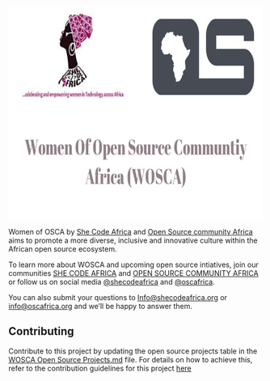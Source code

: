 <p align="center">
  <img width="800" height="420" src="./Women%20Of%20Open%20Source%20Communtiy%20Africa%20(WOSCA).png">
</p>


Women of OSCA by [She Code Africa](https://www.shecodeafrica.org/) and [Open Source community Africa](https://www.oscafrica.org/) aims to promote a more 
diverse, inclusive and innovative culture within the African open source ecosystem.


To learn more about WOSCA and upcoming open source intiatives, join our communities [SHE CODE AFRICA](https://shecodeafrica.us8.list-manage.com/track/click?u=6a2579def8b868f0bd97cdd91&id=18767a93ad&e=ff3db1ee15)  and [OPEN SOURCE COMMUNITY AFRICA](https://shecodeafrica.us8.list-manage.com/track/click?u=6a2579def8b868f0bd97cdd91&id=9a94ceac29&e=ff3db1ee15) or follow us on social media [@shecodeafrica](https://shecodeafrica.us8.list-manage.com/track/click?u=6a2579def8b868f0bd97cdd91&id=dc8ad9d8d7&e=ff3db1ee15) and [@oscafrica](https://shecodeafrica.us8.list-manage.com/track/click?u=6a2579def8b868f0bd97cdd91&id=a967572077&e=ff3db1ee15).

You can also submit your questions to [Info@shecodeafrica.org](mailto:Info@shecodeafrica.org) or [info@oscafrica.org](mailto:info@oscafrica.org) and we’ll be happy to answer them.

## Contributing
Contribute to this project by updating the open source projects table in the [WOSCA Open Source Projects.md](WOSCA-Open-Source-Projects.md) file. For details on how to achieve this, refer to the contribution guidelines for this project [here](CONTRIBUTION.md)




